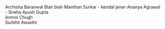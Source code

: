 
Archisha Baranwal
Blah blah
Manthan Surkar - kendal jener
Ananya Agrawal - Sneha
Ayush Gupta<br>
Anmol Chugh
<br>Surbhit Awasthi
